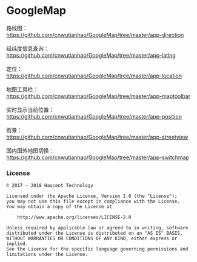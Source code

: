 # GoogleMap

路线图：
</br>https://github.com/cnwutianhao/GoogleMap/tree/master/app-direction
</br>
</br>
经纬度信息查询：
</br>https://github.com/cnwutianhao/GoogleMap/tree/master/app-latlng
</br>
</br>
定位：
</br>https://github.com/cnwutianhao/GoogleMap/tree/master/app-location
</br>
</br>
地图工具栏：
</br>https://github.com/cnwutianhao/GoogleMap/tree/master/app-maptoolbar
</br>
</br>
实时显示当前位置：
</br>https://github.com/cnwutianhao/GoogleMap/tree/master/app-position
</br>
</br>
街景：
</br>https://github.com/cnwutianhao/GoogleMap/tree/master/app-streetview
</br>
</br>
国内国外地图切换：
</br>https://github.com/cnwutianhao/GoogleMap/tree/master/app-switchmap
</br>

### License
```
© 2017 - 2018 Haocent Technology

Licensed under the Apache License, Version 2.0 (the "License");
you may not use this file except in compliance with the License.
You may obtain a copy of the License at

    http://www.apache.org/licenses/LICENSE-2.0

Unless required by applicable law or agreed to in writing, software
distributed under the License is distributed on an "AS IS" BASIS,
WITHOUT WARRANTIES OR CONDITIONS OF ANY KIND, either express or implied.
See the License for the specific language governing permissions and
limitations under the License.
```
